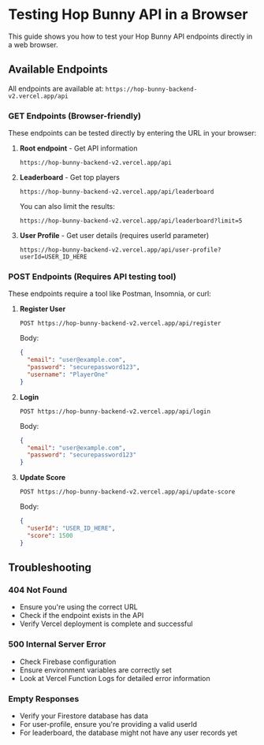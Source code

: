 # Testing Hop Bunny API in a Browser

This guide shows you how to test your Hop Bunny API endpoints directly in a web browser.

## Available Endpoints

All endpoints are available at: `https://hop-bunny-backend-v2.vercel.app/api`

### GET Endpoints (Browser-friendly)

These endpoints can be tested directly by entering the URL in your browser:

1. **Root endpoint** - Get API information
   ```
   https://hop-bunny-backend-v2.vercel.app/api
   ```

2. **Leaderboard** - Get top players
   ```
   https://hop-bunny-backend-v2.vercel.app/api/leaderboard
   ```
   
   You can also limit the results:
   ```
   https://hop-bunny-backend-v2.vercel.app/api/leaderboard?limit=5
   ```

3. **User Profile** - Get user details (requires userId parameter)
   ```
   https://hop-bunny-backend-v2.vercel.app/api/user-profile?userId=USER_ID_HERE
   ```

### POST Endpoints (Requires API testing tool)

These endpoints require a tool like Postman, Insomnia, or curl:

1. **Register User**
   ```
   POST https://hop-bunny-backend-v2.vercel.app/api/register
   ```
   Body:
   ```json
   {
     "email": "user@example.com",
     "password": "securepassword123",
     "username": "PlayerOne"
   }
   ```

2. **Login**
   ```
   POST https://hop-bunny-backend-v2.vercel.app/api/login
   ```
   Body:
   ```json
   {
     "email": "user@example.com",
     "password": "securepassword123"
   }
   ```

3. **Update Score**
   ```
   POST https://hop-bunny-backend-v2.vercel.app/api/update-score
   ```
   Body:
   ```json
   {
     "userId": "USER_ID_HERE",
     "score": 1500
   }
   ```

## Troubleshooting

### 404 Not Found
- Ensure you're using the correct URL
- Check if the endpoint exists in the API
- Verify Vercel deployment is complete and successful

### 500 Internal Server Error
- Check Firebase configuration
- Ensure environment variables are correctly set
- Look at Vercel Function Logs for detailed error information

### Empty Responses
- Verify your Firestore database has data
- For user-profile, ensure you're providing a valid userId
- For leaderboard, the database might not have any user records yet 